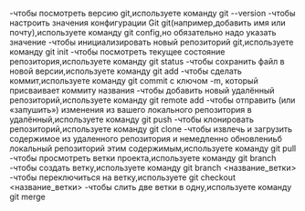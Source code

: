 -чтобы посмотреть версию git,используете команду git --version
-чтобы  настроить значения конфигурации Git git(например,добавить имя или почту),используете команду git config,но обязательно надо указать значение
-чтобы инициализировать новый репозиторий git,используете команду git init
-чтобы посмотреть текущее состояние репозитория,используете команду git status
-чтобы сохранить файл в новой версии,используете команду git add
-чтобы сделать коммит,используете команду git commit с ключом -m, который присваивает коммиту названия
-чтобы добавить новый удалённый репозиторий,используете команду git remote add
-чтобы  отправить (или «запушить») изменения из вашего локального репозитория в удалённый,используете команду git push
-чтобы  клонировать репозиторий,используете команду git clone
-чтобы извлечь и загрузить содержимое из удаленного репозитория и немедленно обновлениьб локальный репозиторий этим содержимым,используете команду git pull
-чтобы просмотреть ветки проекта,используете команду git branch
-чтобы создать ветку,используете команду git branch <название_ветки>
-чтобы переключиться на ветку,используете git checkout <название_ветки>
-чтобы слить две ветки в одну,используете команду git merge
